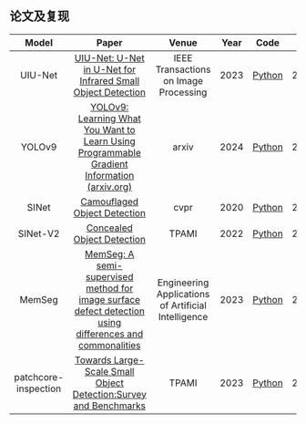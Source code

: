 ## 论文及复现

|   Model    |                            Paper                             | Venue | Year |                      Code                      | Time   |
| :--------: | :----------------------------------------------------------: | :---: | :--: | :--------------------------------------------: | ------ |
|  UIU-Net   |[UIU-Net: U-Net in U-Net for Infrared Small Object Detection](https://ieeexplore.ieee.org/document/9989433)| IEEE Transactions on Image Processing | 2023 | [Python](https://github.com/danfenghong/IEEE_TIP_UIU-Net) |2024.5.10|
|    YOLOv9    | [YOLOv9: Learning What You Want to Learn Using Programmable Gradient Information (arxiv.org)](https://arxiv.org/abs/2402.13616) | arxiv | 2024 |        [Python](https://github.com/WongKinYiu/yolov9)        | 2024.5.15 |
|  SINet     |[Camouflaged Object Detection](https://mmcheng.net/cod/)| cvpr | 2020 | [Python](https://github.com/DengPingFan/SINet) |2024.5.27|
|  SINet-V2    |[Concealed Object Detection](https://mmcheng.net/cod/)| TPAMI | 2022 | [Python](https://github.com/GewelsJI/SINet-V2) |2024.5.27|
|  MemSeg    |[MemSeg: A semi-supervised method for image surface defect detection using differences and commonalities](https://www.sciencedirect.com/science/article/abs/pii/S0952197623000192?via%3Dihub)| Engineering Applications of Artificial Intelligence | 2023 | [Python](https://github.com/TooTouch/MemSeg) |2024.5.27|
|  patchcore-inspection   |[Towards Large-Scale Small Object Detection:Survey and Benchmarks](https://doi.org/10.1109/TPAMI.2023.3290594)| TPAMI | 2023 | [Python](https://shaunyuan22.github.io/SODA) |2024.5.27|

